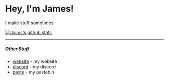 # Hey, I'm James!
I make stuff sometimes

[![Jaims's github stats](https://github-readme-stats.vercel.app/api?username=jaimss&show_icons=true&theme=algolia&count_private=true)](https://jaims.dev)

---

##### Other Stuff
- [website](https://jaims.dev) - my website
- [discord](https://discord.jaims.dev) - my discord
- [paste](https://paste.jaims.dev) - my pastebin 
